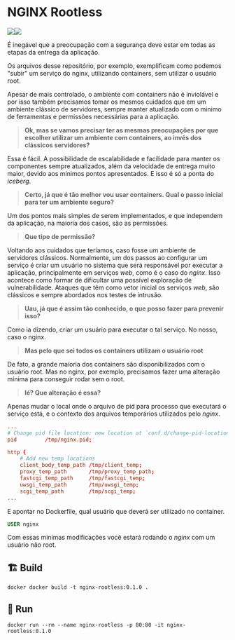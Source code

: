 # NGINX Rootless

<div align="center" style="display: flex; flex-direction: row;">
  <img src="https://www.vectorlogo.zone/logos/nginx/nginx-ar21.svg">
  <img src="https://www.vectorlogo.zone/logos/docker/docker-icon.svg">
</div>

É inegável que a preocupação com a segurança deve estar em todas as etapas da
entrega da aplicação.

Os arquivos desse repositório, por exemplo, exemplificam como podemos "subir"
um serviço do nginx, utilizando containers, sem utilizar o usuário root.

Apesar de mais controlado, o ambiente com containers não é inviolável e por
isso também precisamos tomar os mesmos cuidados que em um ambiente clássico de
servidores, sempre manter atualizado com o minimo de ferramentas e permissões
necessárias para a aplicação.

> **Ok, mas se vamos precisar ter as mesmas preocupações por que escolher
utilizar um ambiente com containers, ao invés dos clássicos servidores?**

Essa é fácil. A possibilidade de escalabilidade e facilidade para manter os
componentes sempre atualizados, além da velocidade de entrega muito maior,
devido aos mínimos pontos apresentados. E isso é só a ponta do *iceberg*.

> **Certo, já que é tão melhor vou usar containers. Qual o passo inicial para ter
um ambiente seguro?**

Um dos pontos mais simples de serem implementados, e que independem da
aplicação, na maioria dos casos, são as permissões.

> **Que tipo de permissão?**

Voltando aos cuidados que teríamos, caso fosse um ambiente de servidores
clássicos. Normalmente, um dos passos ao configurar um serviço é criar um
usuário no sistema que será responsável por executar a aplicação,
principalmente em serviços *web*, como é o caso do *nginx*. Isso acontece como
formar de dificultar uma possível exploração de vulnerabilidade. Ataques que
têm como vetor inicial os serviços *web*, são clássicos e sempre abordados
nos testes de intrusão.

> **Uau, já que é assim tão conhecido, o que posso fazer para prevenir isso?**

Como ia dizendo, criar um usuário para executar o tal serviço. No nosso, caso o
nginx.

> **Mas pelo que sei todos os containers utilizam o usuário root**

De fato, a grande maioria dos containers são disponibilizados com o usuário
root. Mas no nginx, por exemplo, precisamos fazer uma alteração mínima para
conseguir rodar sem o root.

> **Ié? Que alteração é essa?**

Apenas mudar o local onde o arquivo de pid para processo que executará o
serviço está, e o contexto dos arquivos temporários utilizados pelo *nginx*.


```conf
...
# Change pid file location: new location at `conf.d/change-pid-location.conf`
pid         /tmp/nginx.pid;

http {
    # Add new temp locations
    client_body_temp_path /tmp/client_temp;
    proxy_temp_path       /tmp/proxy_temp_path;
    fastcgi_temp_path     /tmp/fastcgi_temp;
    uwsgi_temp_path       /tmp/uwsgi_temp;
    scgi_temp_path        /tmp/scgi_temp;
...
```

E apontar no Dockerfile, qual usuário que deverá ser utilizado no container.

```dockerfile
USER nginx
```

Com essas minimas modificações você estará rodando o *nginx* com um usuário não
root.

## :building_construction: Build

```
docker docker build -t nginx-rootless:0.1.0 .
```

## :running: Run

```
docker run --rm --name nginx-rootless -p 80:80 -it nginx-rootless:0.1.0
```

